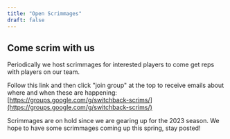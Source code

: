 ```yaml
---
title: "Open Scrimmages"
draft: false
---
```


## Come scrim with us

Periodically we host scrimmages
for interested players to come get reps with players on our team.


Follow this link and then click "join group" at the top to receive emails about where
and when these are happening: [https://groups.google.com/g/switchback-scrims/](https://groups.google.com/g/switchback-scrims/)

Scrimmages are on hold since we are gearing up for the 2023 season.
We hope to have some scrimmages coming up this spring, stay posted!